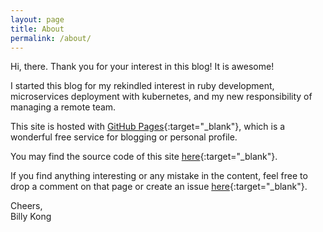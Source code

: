 ```yaml
---
layout: page
title: About
permalink: /about/
---
```


Hi, there. Thank you for your interest in this blog! It is awesome!   

I started this blog for my rekindled interest in ruby development, microservices deployment with kubernetes, and my new responsibility of managing a remote team. 

This site is hosted with [GitHub Pages][github-pages]{:target="_blank"}, which is a wonderful free service for blogging or personal profile.  

You may find the source code of this site [here][site-repo]{:target="_blank"}.

If you find anything interesting or any mistake in the content, feel free to drop a comment on that page or create an issue [here][site-repo-issues]{:target="_blank"}.

Cheers,  
Billy Kong


[github-pages]: https://pages.github.com/
[site-repo]: https://github.com/billykong/billykong.github.io
[site-repo-issues]: https://github.com/billykong/billykong.github.io/issues